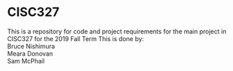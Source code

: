# CISC327
This is a repository for code and project requirements for the main project in CISC327 for the 2019 Fall Term
This is done by:  
Bruce Nishimura  
Meara Donovan  
Sam McPhail
